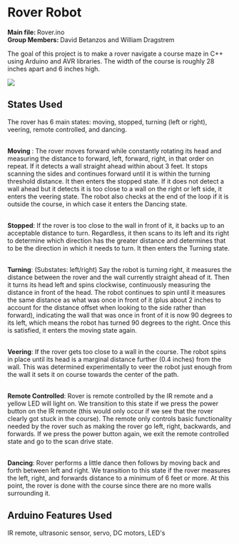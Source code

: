  # Rover Robot
<b>Main file: </b> Rover.ino 
<br> <b> Group Members: </b> David Betanzos and William Dragstrem </br>
<p> The goal of this project is to make a rover navigate a course maze in C++ using Arduino and AVR libraries. The width of the course is roughly 28 inches apart and  6 inches high. </p>

<img src = "https://content.arduino.cc/assets/arduino_logo_1200x630-01.png">

## States Used
 <p>The rover has 6 main states: moving, stopped, turning (left or right), veering, remote controlled, and dancing.</p>

<br> <b> Moving </b> : The rover moves forward while constantly rotating its head and measuring the distance to forward, left, forward, right, in that order on repeat. If it detects a wall straight ahead within about 3 feet. It stops scanning the sides and continues forward until it is within the turning threshold distance. It then enters the stopped state. If it does not detect a wall ahead but it detects it is too close to a wall on the right or left side, it enters the veering state. The robot also checks at the end of the loop if it is outside the course, in which case it enters the Dancing state. 
<br>

<br> <b>Stopped</b>:  If the rover is too close to the wall in front of it, it backs up to an acceptable distance to turn. Regardless, it then scans to its left and its right to determine which direction has the greater distance and determines that to be the direction in which it needs to turn. It then enters the Turning state. 
 </br>

 <br> <b>Turning</b>:  (Substates: left/right) Say the robot is turning right, it measures the distance between the rover and the wall currently straight ahead of it. Then it turns its head left and spins clockwise, continuously measuring the distance in front of the head. The robot continues to spin until it measures the same distance as what was once in front of it (plus about 2 inches to account for the distance offset when looking to the side rather than forward), indicating the wall that was once in front of it is now 90 degrees to its left, which means the robot has turned 90 degrees to the right. Once this is satisfied, it enters the moving state again. 
 </br>

  <br> <b>Veering</b>: If the rover gets too close to a wall in the course. The robot spins in place until its head is a marginal distance further (0.4 inches) from the wall. This was determined experimentally to veer the robot just enough from the wall it sets it on course towards the center of the path.
 </br>

 
  <br> <b>Remote Controlled</b>: Rover is remote controlled by the IR remote and a yellow LED will light on. We transition to this state if we press the power button on the IR remote (this would only occur if we see that the rover clearly got stuck in the course). The remote only controls basic functionality needed by the rover such as making the rover go left, right, backwards, and forwards. If we press the power button again, we exit the remote controlled state and go to the scan drive state.
 </br>


   <br> <b>Dancing</b>: Rover performs a little dance then follows by moving back and forth between left and right. We transition to this state if the rover measures the left, right, and forwards distance to a minimum of 6 feet or more. At this point, the rover is done with the course since there are no more walls surrounding it.
 </br>

 ## Arduino Features Used

<p> IR remote, ultrasonic sensor, servo, DC motors, LED's </p>

